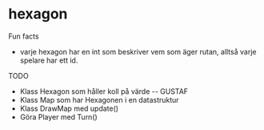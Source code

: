 # hexagon
Fun facts
 - varje hexagon har en int som beskriver vem som äger rutan, alltså varje spelare har ett id.



TODO

- Klass Hexagon som håller koll på värde -- GUSTAF
- Klass Map som har Hexagonen i en datastruktur
- Klass DrawMap med update()
- Göra Player med Turn()


